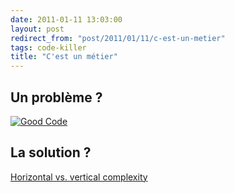 ```yaml
---
date: 2011-01-11 13:03:00
layout: post
redirect_from: "post/2011/01/11/c-est-un-metier"
tags: code-killer
title: "C'est un métier"
---
```


## Un problème ?

[![Good Code](http://imgs.xkcd.com/comics/good_code.png)](http://xkcd.com/844/)

## La solution ?

[Horizontal vs. vertical complexity](http://usingimho.wordpress.com/2009/11/24/horizontal-vs-vertical-complexity/)
